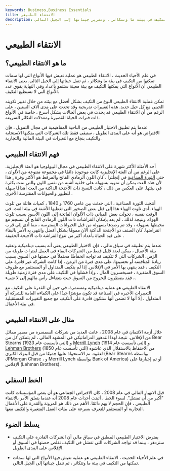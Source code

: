 ```yaml
---
keywords: Business,Business Essentials
title: الانتقاء الطبيعي
description: الانتقاء الطبيعي هو عملية تعيش فيها الأنواع التي لها سمات تمكنها من التكيف في بيئة ما وتتكاثر ، وتمرير جيناتها إلى الجيل التالي.
---
```


# الانتقاء الطبيعي
## ما هو الانتقاء الطبيعي؟

في علم الأحياء الحديث ، الانتقاء الطبيعي هو عملية تعيش فيها الأنواع التي لها سمات تمكنها من التكيف في بيئة ما وتتكاثر ، ثم تنقل جيناتها إلى الجيل التالي. يعني الانتقاء الطبيعي أن الأنواع التي يمكنها التكيف مع بيئة معينة ستنمو بأعداد وفي النهاية يفوق عدد الأنواع التي لا تستطيع التكيف.

تمكن عملية الانتقاء الطبيعي النوع من التكيف بشكل أفضل مع بيئته من خلال تغيير تكوينه الجيني مع كل جيل جديد. هذه التغييرات تدريجية وقد تحدث على مدى آلاف السنين ، على الرغم من أن الانتقاء الطبيعي قد يحدث في بعض الحالات بشكل أسرع ، خاصة في الأنواع ذات فترات الحياة القصيرة ومعدلات التكاثر السريعة.

عندما يتم تطبيق الاختيار الطبيعي من الناحية المفاهيمية في مجال التمويل ، فإن الافتراض هو أنه على المدى الطويل ، ستبقى فقط تلك الشركات التي يمكنها الاستجابة والتكيف بنجاح مع التغيرات في البيئة المالية والتجارية.

## فهم الانتقاء الطبيعي

أحد الأمثلة الأكثر شهرة على الانتقاء الطبيعي في مجال البيولوجيا هو العثة الإنجليزية. على الرغم من أن العثة الإنجليزية كانت موجودة دائمًا في مجموعة متنوعة من الألوان ، حتى [الثورة الصناعية](/industrial-revolution) في إنجلترا ، كان اللون الرمادي الفاتح والمرقط هو الأكثر وفرة [.](/industrial-revolution) هذا لأن هذه العث يمكن أن تمويه بسهولة على خلفية أشنة من نفس اللون والتي نمت بكثرة في بيئتها. على العكس من ذلك ، كانت النسخ ذات الأجنحة الداكنة من العث أهدافًا سهلة للطيور والحيوانات المفترسة الأخرى .

أنتجت الثورة الصناعية ، التي حدثت بين عامي 1760 و 1840 ، كميات هائلة من تلوث الهواء. أدى تلوث الهواء هذا إلى قتل بعض الصخور التي تغطيها الأشنة في بيئة العث. في الوقت نفسه ، تحولت بعض المباني ذات الألوان الفاتحة إلى اللون الأسود بسبب تلوث الهواء. ونتيجة لذلك ، لم يعد بإمكان الفراشات ذات اللون الرمادي الفاتح أن تنسجم مع محيطها بسهولة ، وقد تم رصدها بسهولة من قبل الحيوانات المفترسة ، مما أدى إلى قرب انقراضها. كان الصنف ذو الأجنحة الداكنة الآن مموهًا بشكل أفضل وانتهى به الأمر بالبقاء على قيد الحياة بأعداد أكبر من تنوع الفراشة ذات الأجنحة الخفيفة .

عندما يتم تطبيقه في سياق مالي ، فإن الاختيار الطبيعي يعني أنه بسبب ديناميكية وتعقيد بيئة الأعمال ، يمكن لعدد قليل فقط من الشركات البقاء في العمل لفترات طويلة من الزمن. الشركات التي لا تتكيف قد تواجه انخفاضًا محتملاً في حصتها في السوق بسبب زيادة المنافسة أو تحسينها. على مدى فترة من الزمن ، إذا كانت الشركة غير قادرة على التكيف ، فقد ينتهي بها الأمر في الإفلاس. إذا لم يتكيف المتداول أو المستثمر مع ظروف السوق المتغيرة ، فسيخسرون المال ، وإذا فشلوا في التكيف على مدى فترة زمنية طويلة ، فقد يضطرون للخروج من السوق حيث يتضاءل رأس مالهم إلى لا شيء.

الانتقاء الطبيعي هو عملية ديناميكية ومستمرة. في حين أن القدرة على التكيف مع التغييرات الأخيرة في الصناعة قد تكون مؤشرًا جيدًا على الكفاءة العامة للشركة أو المتداول ، إلا أنها لا تضمن أنها ستكون قادرة على التكيف مع جميع التغييرات المستقبلية في بيئة الأعمال.

## مثال على الانتقاء الطبيعي

خلال أزمة الائتمان في عام 2008 ، عانت العديد من شركات السمسرة من مصير مماثل من الإفلاس. نتيجة لهذا التدهور الدراماتيكي في المشهد المالي ، لم يتمكن كل من Bear Stearns (التي تأسست عام 1923) و [Merrill Lynch](/merrilllynch) (التي تأسست عام 1914) و [Lehman Brothers](/lehman-brothers) (التي تأسست عام 1850) من الاحتفاظ بالاستقلال الذي عاشوه لعقود. تم الاستحواذ عليها جميعًا من قبل البنوك الكبرى (Bear Stearns بواسطة JPMorgan Chase ، و Merrill Lynch بواسطة Bank of America) أو تم إجبارها على الإفلاس (Lehman Brothers).

## الخط السفلي

قبل الانهيار المالي في عام 2008 ، كان الافتراض الجماعي هو أن بعض المؤسسات كانت "أكبر من أن تفشل". لسوء الحظ ، أثبتت أحداث عام 2008 أنه عندما يتعلق الأمر بالانتقاء الطبيعي ، فإن الحجم لا يهم دائمًا. الأهم من ذلك هو المرونة والقدرة على الأعمال التجارية أو المستثمر للتعرف بسرعة على بيئات العمل المتغيرة والتكيف معها.

## يسلط الضوء

- يفترض الاختيار الطبيعي المطبق في سياق مالي أن الشركات القادرة على التكيف ستزدهر ، بينما قد تواجه الشركات التي تفشل في التكيف تقلص حصتها في السوق أو الإفلاس على المدى الطويل.

- في علم الأحياء الحديث ، الانتقاء الطبيعي هو عملية تعيش فيها الأنواع التي لها سمات تمكنها من التكيف في بيئة ما وتتكاثر ، ثم تنقل جيناتها إلى الجيل التالي.

